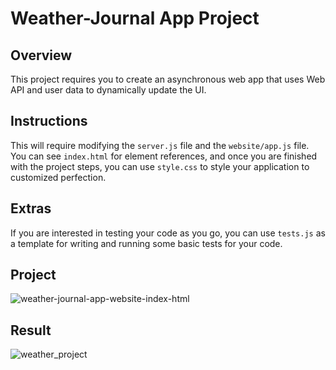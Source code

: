 # Weather-Journal App Project

## Overview
This project requires you to create an asynchronous web app that uses Web API and user data to dynamically update the UI. 

## Instructions
This will require modifying the `server.js` file and the `website/app.js` file. You can see `index.html` for element references, and once you are finished with the project steps, you can use `style.css` to style your application to customized perfection.

## Extras
If you are interested in testing your code as you go, you can use `tests.js` as a template for writing and running some basic tests for your code.


## Project

![weather-journal-app-website-index-html](https://user-images.githubusercontent.com/52893501/96573868-00730400-12cf-11eb-82c1-44b350f466c5.png)

## Result

![weather_project](https://user-images.githubusercontent.com/52893501/96574025-3617ed00-12cf-11eb-90d1-82bcc4cbad7c.png)
